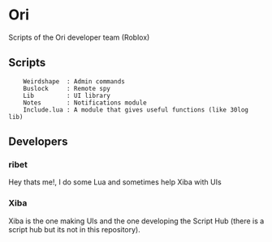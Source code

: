 # Ori
Scripts of the Ori developer team (Roblox)

## Scripts
		Weirdshape  : Admin commands
		Buslock     : Remote spy
		Lib         : UI library
		Notes       : Notifications module
		Include.lua : A module that gives useful functions (like 30log lib)

## Developers
### ribet
Hey thats me!, I do some Lua and sometimes help Xiba with UIs
### Xiba
Xiba is the one making UIs and the one developing the Script Hub (there is a script hub but its not in this repository).
